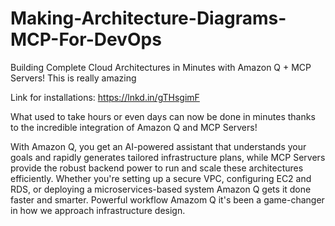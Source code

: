 # Making-Architecture-Diagrams-MCP-For-DevOps

Building Complete Cloud Architectures in Minutes with Amazon Q + MCP Servers! This is really amazing

Link for installations: https://lnkd.in/gTHsgimF

What used to take hours or even days can now be done in minutes thanks to the incredible integration of Amazon Q and MCP Servers! 

With Amazon Q, you get an AI-powered assistant that understands your goals and rapidly generates tailored infrastructure plans, while MCP Servers provide the robust backend power to run and scale these architectures efficiently. Whether you're setting up a secure VPC, configuring EC2 and RDS, or deploying a microservices-based system Amazon Q gets it done faster and smarter.
Powerful workflow Amazom Q it's been a game-changer in how we approach infrastructure design.
